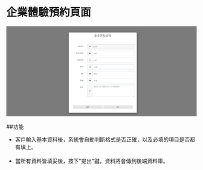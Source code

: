 # 企業體驗預約頁面

![demo](assets/img/demo.png)

##功能
* 客戶輸入基本資料後，系統會自動判斷格式是否正確，以及必填的項目是否都有填上。<br><br>
* 當所有資料皆填妥後，按下"提出"鍵，資料將會傳到後端資料庫。
